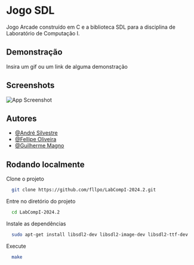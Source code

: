 # Jogo SDL

Jogo Arcade construído em C e a biblioteca SDL para a disciplina de Laboratório de Computação I.

## Demonstração

Insira um gif ou um link de alguma demonstração

## Screenshots

![App Screenshot](https://via.placeholder.com/468x300?text=App+Screenshot+Here)

## Autores

- [@André Silvestre](https://www.github.com/)
- [@Fellipe Oliveira](https://www.github.com/fllpo)
- [@Guilherme Magno](https://github.com/Guiguineitor)

## Rodando localmente

Clone o projeto

```bash
  git clone https://github.com/fllpo/LabCompI-2024.2.git
```

Entre no diretório do projeto

```bash
  cd LabCompI-2024.2
```

Instale as dependências

```bash
  sudo apt-get install libsdl2-dev libsdl2-image-dev libsdl2-ttf-dev
```

Execute

```bash
  make
```
